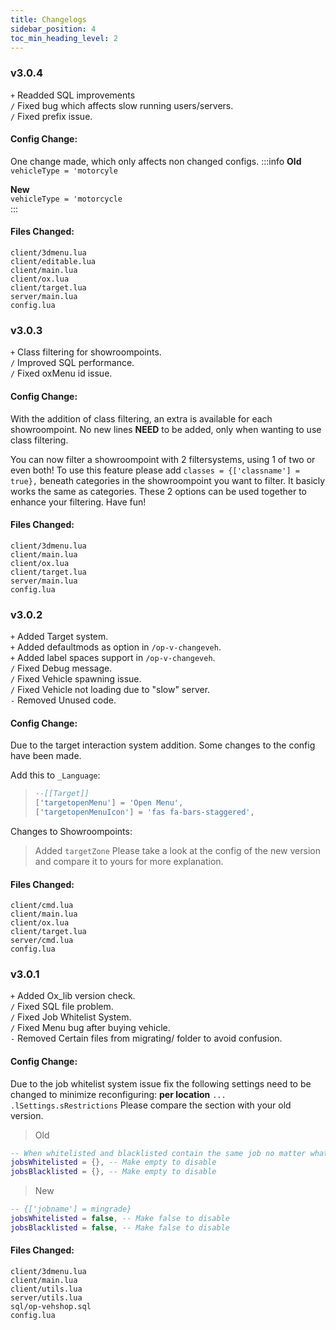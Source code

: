 ```yaml
---
title: Changelogs
sidebar_position: 4
toc_min_heading_level: 2
---
```


### v3.0.4
`+` Readded SQL improvements<br/>
`/` Fixed bug which affects slow running users/servers.<br/>
`/` Fixed prefix issue.<br/>

#### Config Change:
One change made, which only affects non changed configs.
:::info
**Old**<br/>
`vehicleType = 'motorcyle`<br/>

**New**<br/>
`vehicleType = 'motorcycle`<br/>
:::
#### Files Changed:

`client/3dmenu.lua`<br/>
`client/editable.lua`<br/>
`client/main.lua`<br/>
`client/ox.lua`<br/>
`client/target.lua`<br/>
`server/main.lua`<br/>
`config.lua`<br/>

### v3.0.3
`+` Class filtering for showroompoints.<br/>
`/` Improved SQL performance.<br/>
`/` Fixed oxMenu id issue.<br/>

#### Config Change:

With the addition of class filtering, an extra is available for each showroompoint.
No new lines **NEED** to be added, only when wanting to use class filtering.

You can now filter a showroompoint with 2 filtersystems, using 1 of two or even both! To use this feature please add `classes = {['classname'] = true},` beneath categories in the showroompoint you want to filter. It basicly works the same as categories. These 2 options can be used together to enhance your filtering. Have fun!

#### Files Changed:

`client/3dmenu.lua`<br />
`client/main.lua`<br />
`client/ox.lua`<br />
`client/target.lua`<br />
`server/main.lua`<br />
`config.lua`<br />

### v3.0.2
`+` Added Target system.<br />
`+` Added defaultmods as option in `/op-v-changeveh`.<br />
`+` Added label spaces support in `/op-v-changeveh`.<br />
`/` Fixed Debug message.<br />
`/` Fixed Vehicle spawning issue.<br />
`/` Fixed Vehicle not loading due to "slow" server.<br />
`-` Removed Unused code.<br />

#### Config Change:

Due to the target interaction system addition. Some changes to the config have been made.

Add this to `_Language`:
> ```lua
> --[[Target]]
> ['targetopenMenu'] = 'Open Menu',
> ['targetopenMenuIcon'] = 'fas fa-bars-staggered',
> ```

Changes to Showroompoints:
> Added `targetZone` Please take a look at the config of the new version and compare it to yours for more explanation.

#### Files Changed:

`client/cmd.lua`<br />
`client/main.lua`<br />
`client/ox.lua`<br />
`client/target.lua`<br />
`server/cmd.lua`<br />
`config.lua`<br />

### v3.0.1
`+` Added Ox_lib version check.<br />
`/` Fixed SQL file problem.<br />
`/` Fixed Job Whitelist System.<br />
`/` Fixed Menu bug after buying vehicle.<br />
`-` Removed Certain files from migrating/ folder to avoid confusion.<br />

#### Config Change:
Due to the job whitelist system issue fix the following settings need to be changed to minimize reconfiguring: **per location**
`... .lSettings.sRestrictions` Please compare the section with your old version.

> Old
```lua
-- When whitelisted and blacklisted contain the same job no matter what grade unexpected results will happen.
jobsWhitelisted = {}, -- Make empty to disable
jobsBlacklisted = {}, -- Make empty to disable
```

> New
```lua
-- {['jobname'] = mingrade}
jobsWhitelisted = false, -- Make false to disable
jobsBlacklisted = false, -- Make false to disable
```

#### Files Changed:

`client/3dmenu.lua`<br />
`client/main.lua`<br />
`client/utils.lua`<br />
`server/utils.lua`<br />
`sql/op-vehshop.sql`<br />
`config.lua`<br />